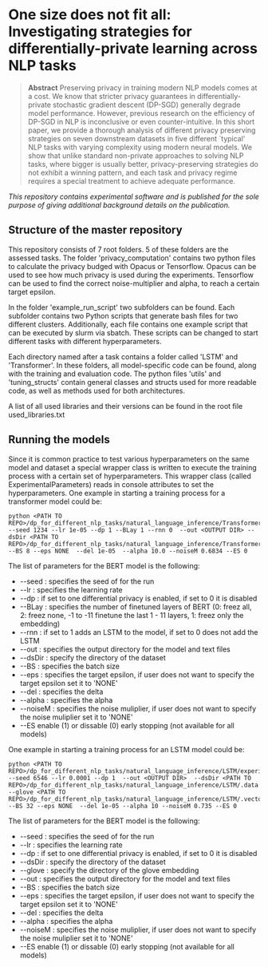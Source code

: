# One size does not fit all: Investigating strategies for differentially-private learning across NLP tasks

> **Abstract** Preserving privacy in training modern NLP models comes at a cost. We know that stricter privacy guarantees in differentially-private stochastic gradient descent (DP-SGD) generally degrade model performance. However, previous research on the efficiency of DP-SGD in NLP is inconclusive or even counter-intuitive. In this short paper, we provide a thorough analysis of different privacy preserving strategies on seven downstream datasets in five different `typical' NLP tasks with varying complexity using modern neural models. We show that unlike standard non-private approaches to solving NLP tasks, where bigger is usually better, privacy-preserving strategies do not exhibit a winning pattern, and each task and privacy regime requires a special treatment to achieve adequate performance.

*This repository contains experimental software and is published for the sole purpose of giving additional background details on the publication.*

## Structure of the master repository
This repository consists of 7 root folders. 5 of these folders are the assessed tasks. The folder 'privacy_computation' contains two python files to calculate the privacy budged with Opacus or Tensorflow. Opacus can be used to see how much privacy is used during the experiments. Tensorflow can be used to find the correct noise-multiplier and alpha, to reach a certain target epsilon.

In the folder 'example_run_script' two subfolders can be found. Each subfolder contains two Python scripts that generate bash files for two different clusters. Additionally, each file contains one example script that can be executed by slurm via sbatch. These scripts can be changed to start different tasks with different hyperparameters. 

Each directory named after a task contains a folder called 'LSTM' and 'Transformer'. In these folders, all model-specific code can be found, along with the training and evaluation code. The python files 'utils' and 'tuning_structs' contain general classes and structs used for more readable code, as well as methods used for both architectures.

A list of all used libraries and their versions can be found in the root file used_libraries.txt

## Running the models
Since it is common practice to test various hyperparameters on the same model and dataset a special wrapper class is written to execute the training process with a certain set of hyperparameters. This wrapper class (called ExperimentalParameters) reads in console attributes to set the hyperparameters. One example in starting a training process for a transformer model could be:
```
python <PATH TO REPO>/dp_for_different_nlp_tasks/natural_language_inference/Transformer/experiment_parameters.py --seed 1234 --lr 1e-05 --dp 1 --BLay 1 --rnn 0  --out <OUTPUT DIR> --dsDir <PATH TO REPO>/dp_for_different_nlp_tasks/natural_language_inference/Transformer/snli_1.0/ --BS 8 --eps NONE  --del 1e-05  --alpha 10.0 --noiseM 0.6834 --ES 0
```
The list of parameters for the BERT model is the following:
<ul>
<li>--seed : specifies the seed of for the run</li>
<li>--lr : specifies the learning rate</li>
<li>--dp : if set to one differential privacy is enabled, if set to 0 it is disabled</li>
<li>--BLay : specifies the number of finetuned layers of BERT (0: freez all, 2: freez none, -1 to -11 finetune the last 1 - 11 layers, 1: freez only the embedding)</li>
<li>--rnn : if set to 1 adds an LSTM to the model, if set to 0 does not add the LSTM</li>
<li>--out : specifies the output directory for the model and text files</li>
<li>--dsDir : specify the directory of the dataset</li>
<li>--BS : specifies the batch size</li>
<li>--eps : specifies the target epsilon, if user does not want to specify the target epsilon set it to 'NONE'</li>
<li>--del : specifies the delta</li>
<li>--alpha : specifies the alpha</li>
<li>--noiseM : specifies the noise muliplier, if user does not want to specify the noise muliplier set it to 'NONE'</li>
<li>--ES enable (1) or dissable (0) early stopping (not available for all models)</li>
</ul>

One example in starting a training process for an LSTM model could be:
```
python <PATH TO REPO>/dp_for_different_nlp_tasks/natural_language_inference/LSTM/experiment_parameters.py --seed 6546 --lr 0.0001 --dp 1  --out <OUTPUT DIR>  --dsDir <PATH TO REPO>/dp_for_different_nlp_tasks/natural_language_inference/LSTM/.data --glove <PATH TO REPO>/dp_for_different_nlp_tasks/natural_language_inference/LSTM/.vector_cache --BS 32 --eps NONE  --del 1e-05 --alpha 10 --noiseM 0.735 --ES 0
```
The list of parameters for the BERT model is the following:
<ul>
<li>--seed : specifies the seed of for the run</li>
<li>--lr : specifies the learning rate</li>
<li>--dp : if set to one differential privacy is enabled, if set to 0 it is disabled</li>
<li>--dsDir : specify the directory of the dataset</li>
<li>--glove : specify the directory of the glove embedding</li>
<li>--out : specifies the output directory for the model and text files</li>
<li>--BS : specifies the batch size</li>
<li>--eps : specifies the target epsilon, if user does not want to specify the target epsilon set it to 'NONE'</li>
<li>--del : specifies the delta</li>
<li>--alpha : specifies the alpha</li>
<li>--noiseM : specifies the noise muliplier, if user does not want to specify the noise muliplier set it to 'NONE'</li>
<li>--ES enable (1) or dissable (0) early stopping (not available for all models)</li>
</ul>

